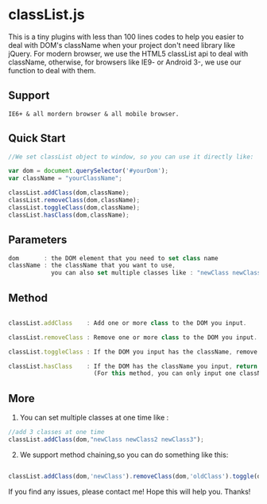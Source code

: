 # classList.js #

This is a tiny plugins with less than 100 lines codes to help you easier to deal with DOM's className when your project don't need library like jQuery. 
For modern browser, we use the HTML5 classList api to deal with className, otherwise, for browsers like IE9- or Android 3-, we use our function to deal with them.
## Support ##

	IE6+ & all mordern browser & all mobile browser.

## Quick Start ##

```javascript
//We set classList object to window, so you can use it directly like:

var dom = document.querySelector('#yourDom');
var className = "yourClassName";

classList.addClass(dom,className);
classList.removeClass(dom,className);
classList.toggleClass(dom,className);
classList.hasClass(dom,className);
```

## Parameters ##

```javascript
dom 	  : the DOM element that you need to set class name
className : the className that you want to use, 
			you can also set multiple classes like : "newClass newClass2 newClass3"
```

## Method ##

```javascript

classList.addClass    : Add one or more class to the DOM you input.

classList.removeClass : Remove one or more class to the DOM you input.

classList.toggleClass : If the DOM you input has the className, remove it, otherwise, add the className.

classList.hasClass    : If the DOM has the className you input, return true, otherwise ,return false.
						(For this method, you can only input one className at one time.)

```

## More ##

1. You can set multiple classes at one time like :

```javascript
//add 3 classes at one time
classList.addClass(dom,"newClass newClass2 newClass3");
```
2. We support method chaining,so you can do something like this:

```javascript

classList.addClass(dom,'newClass').removeClass(dom,'oldClass').toggle(dom,'newClass oldClass');

```
If you find any issues, please contact me! 
Hope this will help you.
Thanks!
